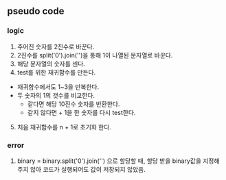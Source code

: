 ## pseudo code
### logic
1. 주어진 숫자를 2진수로 바꾼다.
2. 2진수를 split('0').join('')을 통해 1이 나열된 문자열로 바꾼다.
3. 해당 문자열의 숫자를 센다.
4. test를 위한 재귀함수를 만든다.
  - 재귀함수에서도 1~3을 반복한다.
  - 두 숫자의 1의 갯수를 비교한다.
    - 같다면 해당 10진수 숫자를 반환한다.
    - 같지 않다면 + 1을 한 숫자를 다시 test한다.
5. 처음 재귀함수를 n + 1로 초기화 한다.

### error
1. binary = binary.split('0').join('') 으로 할당할 때, 할당 받을 binary값을 지정해주지 않아 코드가 실행되어도 값이 저장되지 않았음.
